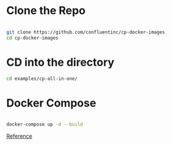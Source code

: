 # Clone the Repo
```sh

git clone https://github.com/confluentinc/cp-docker-images
cd cp-docker-images


```

# CD into the directory
```sh
cd examples/cp-all-in-one/

```
# Docker Compose
```sh

docker-compose up -d --build

```


[Reference](https://docs.confluent.io/current/quickstart/ce-docker-quickstart.html)
